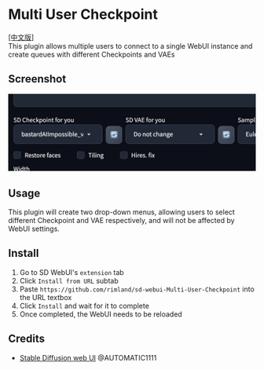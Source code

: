 # Multi User Checkpoint
[[中文版]](./README_zh.md)  
This plugin allows multiple users to connect to a single WebUI instance and create queues with different Checkpoints and VAEs    

## Screenshot
<img src="./images/ui.jpg"/>  

## Usage
This plugin will create two drop-down menus, allowing users to select different Checkpoint and VAE respectively, and will not be affected by WebUI settings.  

## Install
1. Go to SD WebUI's `extension` tab
2. Click `Install from URL` subtab
3. Paste `https://github.com/rimland/sd-webui-Multi-User-Checkpoint` into the URL textbox
4. Click `Install` and wait for it to complete
5. Once completed, the WebUI needs to be reloaded

## Credits
- [Stable Diffusion web UI](https://github.com/AUTOMATIC1111/stable-diffusion-webui) @AUTOMATIC1111  
